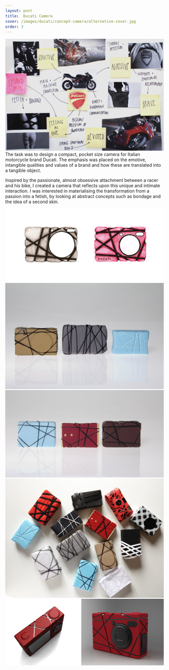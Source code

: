 ```yaml
---
layout: post
title:  Ducati Camera
cover: /images/ducati/concept-camera/alternative-cover.jpg
order: 3
---
```



![Close-Up One](/images/ducati/concept-camera/ducati-decoding.jpg)
The task was to design a compact, pocket size camera for Italian motorcycle brand Ducati. The emphasis was placed on the emotive, intangible qualities and values of a brand and how these are translated into a tangible object.

Inspired by the passionate, almost obsessive attachment between a racer and his bike, I created a camera that reflects upon this unique and intimate interaction. I was interested in materialising the transformation from a passion into a fetish, by looking at abstract concepts such as bondage and the idea of a second skin.

![Sketches](/images/ducati/concept-camera/sketches.jpg)
![Sketch Models](/images/ducati/concept-camera/sketchmodel-1.jpg)
![Sketch Models](/images/ducati/concept-camera/sketchmodel-2.jpg)
![Sketch Models](/images/ducati/concept-camera/sketchmodels.jpg)
![Render](/images/ducati/concept-camera/render.jpg)
